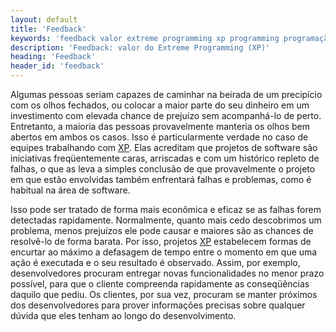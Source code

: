 ```yaml
---
layout: default
title: 'Feedback'
keywords: 'feedback valor extreme programming xp programming programação extrema'
description: 'Feedback: valor do Extreme Programming (XP)'
heading: 'Feedback'
header_id: 'feedback'
---
```

Algumas pessoas seriam capazes de caminhar na beirada de um precipício com os olhos fechados, ou colocar a maior parte do seu dinheiro em um investimento com elevada chance de prejuízo sem acompanhá-lo de perto. Entretanto, a maioria das pessoas provavelmente manteria os olhos bem abertos em ambos os casos. Isso é particularmente verdade no caso de equipes trabalhando com [XP][]. Elas acreditam que projetos de software são iniciativas freqüentemente caras, arriscadas e com um histórico repleto de falhas, o que as leva a simples conclusão de que provavelmente o projeto em que estão envolvidas também enfrentará falhas e problemas, como é habitual na área de software.

Isso pode ser tratado de forma mais econômica e eficaz se as falhas forem detectadas rapidamente. Normalmente, quanto mais cedo descobrimos um problema, menos prejuízos ele pode causar e maiores são as chances de resolvê-lo de forma barata. Por isso, projetos [XP][] estabelecem formas de encurtar ao máximo a defasagem de tempo entre o momento em que uma ação é executada e o seu resultado é observado. Assim, por exemplo, desenvolvedores procuram entregar novas funcionalidades no menor prazo possível, para que o cliente compreenda rapidamente as conseqüências daquilo que pediu. Os clientes, por sua vez, procuram se manter próximos dos desenvolvedores para prover informações precisas sobre qualquer dúvida que eles tenham ao longo do desenvolvimento.

[XP]:		/xp
